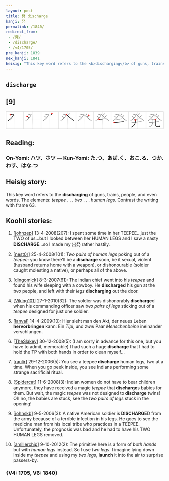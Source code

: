 ```yaml
---
layout: post
title: 発 discharge
kanji: 発
permalink: /1840/
redirect_from:
 - /発/
 - /discharge/
 - /v4/1705/
pre_kanji: 1839
nex_kanji: 1841
heisig: "This key word refers to the <b>discharging</b> of guns, trains, people, and even words. The elements: <i>teepee</i> . . . <i>two</i> . . . <i>human legs</i>. Contrast the writing with frame 63."
---
```


## `discharge`

## [9]

<div class="stroke"><img src="../images/E799BA.png" /></div>

## Reading:

### On-Yomi: ハツ、ホツ &mdash; Kun-Yomi: た.つ、あば.く、おこ.る、つか.わす、はな.つ

## Heisig story:

This key word refers to the <b>discharging</b> of guns, trains, people, and even words. The elements: <i>teepee</i> . . . <i>two</i> . . . <i>human legs</i>. Contrast the writing with frame 63.

## Koohii stories:

1) [<a href="http://kanji.koohii.com/profile/johnzep">johnzep</a>] 13-4-2008(207): I spent some time in her TEEPEE...just the TWO of us...but I looked between her HUMAN LEGS and I saw a nasty<strong> DISCHARGE</strong>...so I made my 出発 rather hastily.

2) [<a href="http://kanji.koohii.com/profile/nest0r">nest0r</a>] 25-4-2008(101): <em>Two pairs of human legs</em> poking out of a <em>teepee</em>: you know there&#039;ll be a<strong> discharge</strong> soon, be it sexual, violent (husband returns home with a weapon), or dishonourable (soldier caught molesting a native), or perhaps all of the above.

3) [<a href="http://kanji.koohii.com/profile/dingomick">dingomick</a>] 8-3-2007(61): The indian chief went into his <em>teepee</em> and found his wife sleeping with a cowboy. He <strong>discharged</strong> his gun at the <em>two</em> people, and left with their <em>legs</em> <strong>discharging</strong> out the door.

4) [<a href="http://kanji.koohii.com/profile/Viking101">Viking101</a>] 27-1-2010(32): The soldier was dishonorably<strong> discharge</strong>d when his commanding officer saw <em>two pairs of legs</em> sticking out of a <em>teepee</em> designed for just one soldier.

5) [<a href="http://kanji.koohii.com/profile/lanval">lanval</a>] 14-4-2009(10): Hier sieht man den Akt, der neues Leben <strong>hervorbringen</strong> kann: Ein <em>Tipi</em>, und <em>zwei</em> Paar <em>Menschenbeine</em> ineinander verschlungen.

6) [<a href="http://kanji.koohii.com/profile/TheSlakey">TheSlakey</a>] 30-12-2008(5): (I am sorry in advance for this one, but you have to admit, memorable) I had such a huge<strong> discharge</strong> that I had to hold the TP with both hands in order to clean myself...

7) [<a href="http://kanji.koohii.com/profile/raulir">raulir</a>] 29-12-2006(5): You see a teepee<strong> discharge</strong> human legs, two at a time. When you go peek inside, you see Indians performing some strange sacrificial ritual.

8) [<a href="http://kanji.koohii.com/profile/Spidercat">Spidercat</a>] 11-6-2008(3): Indian women do not have to bear children anymore, they have received a magic <em>teepee</em> that<strong> discharge</strong>s babies for them. But wait, the magic <em>teepee</em> was not designed to<strong> discharge</strong> twins! Oh no, the babies are stuck, see the <em>two pairs of legs</em> stuck in the opening!

9) [<a href="http://kanji.koohii.com/profile/johnskb">johnskb</a>] 9-5-2006(3): A native American soldier is<strong> DISCHARGE</strong>D from the army because of a terrible infection in his legs. He goes to see the medicine man from his local tribe who practices in a TEEPEE. Unfortunately, the prognosis was bad and he had to have his TWO HUMAN LEGS removed.

10) [<a href="http://kanji.koohii.com/profile/amillerchip">amillerchip</a>] 9-10-2012(2): The primitive here is a form of <em>both hands</em> but with <em>human legs</em> instead. So I use <em>two legs</em>. I imagine lying down inside my <em>teepee</em> and using my <em>two legs</em>, <strong>launch</strong> it into the air to surprise passers-by.

### {V4: 1705, V6: 1840}
